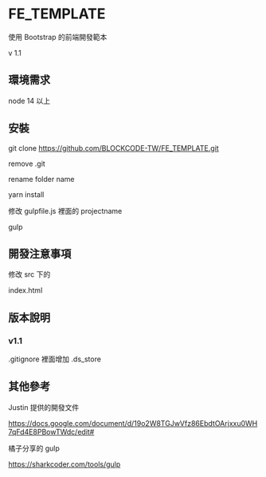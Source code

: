 # FE_TEMPLATE

使用 Bootstrap 的前端開發範本

v 1.1

## 環境需求

node 14 以上

## 安裝

git clone https://github.com/BLOCKCODE-TW/FE_TEMPLATE.git

remove .git

rename folder name

yarn install

修改 gulpfile.js 裡面的 projectname

gulp

## 開發注意事項

修改 src 下的

index.html

## 版本說明

### v1.1

.gitignore 裡面增加 .ds_store

## 其他參考

Justin 提供的開發文件

https://docs.google.com/document/d/19o2W8TGJwVfz86EbdtOArjxxu0WH7qFd4E8PBowTWdc/edit#

橘子分享的 gulp 

https://sharkcoder.com/tools/gulp
